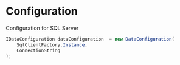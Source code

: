 # Configuration

Configuration for SQL Server

```cs
IDataConfiguration dataConfiguration  = new DataConfiguration(
    SqlClientFactory.Instance, 
    ConnectionString
);
```
